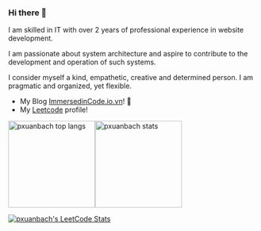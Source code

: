### Hi there 👋

I am skilled in IT with over 2 years of professional experience in website development.

I am passionate about system architecture and aspire to contribute to the development and operation of such systems.

I consider myself a kind, empathetic, creative and determined person. I am pragmatic and organized, yet flexible.

- My Blog [ImmersedinCode.io.vn](https://immersedincode.io.vn/)! :bookmark_tabs:
- My [Leetcode](https://leetcode.com/u/pxuanbach/) profile!

<div style="display: flex">
  <img src="https://github-readme-stats-sigma-five.vercel.app/api/top-langs?username=pxuanbach&show_icons=true&locale=en&layout=compact" alt="pxuanbach top langs" height="175">
  <img src="https://github-readme-stats-sigma-five.vercel.app/api?username=pxuanbach&show_icons=true&locale=en" alt="pxuanbach stats" height="175">
</div>

[![pxuanbach's LeetCode Stats](https://leetcode-stats.vercel.app/api?username=pxuanbach&theme=Light)](https://github.com/JeremyTsaii/leetcode-stats)

<!--
**pxuanbach/pxuanbach** is a ✨ _special_ ✨ repository because its `README.md` (this file) appears on your GitHub profile.

Here are some ideas to get you started:

- 🔭 I’m currently working on ...
- 🌱 I’m currently learning ...
- 👯 I’m looking to collaborate on ...
- 🤔 I’m looking for help with ...
- 💬 Ask me about ...
- 📫 How to reach me: ...
- 😄 Pronouns: ...
- ⚡ Fun fact: ...
-->
